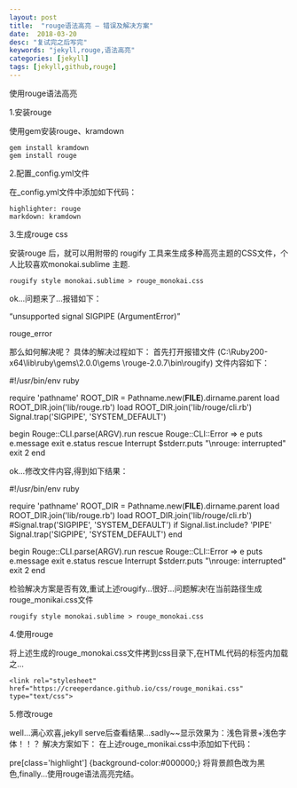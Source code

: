 ```yaml
---
layout: post
title:  "rouge语法高亮 — 错误及解决方案"
date:  2018-03-20
desc: "复试完之后写完"
keywords: "jekyll,rouge,语法高亮"
categories: [jekyll]
tags: [jekyll,github,rouge]
---
```

使用rouge语法高亮


1.安装rouge

使用gem安装rouge、kramdown


	gem install kramdown
	gem install rouge



2.配置_config.yml文件

在_config.yml文件中添加如下代码：

	highlighter: rouge
	markdown: kramdown



3.生成rouge css

安装rouge 后，就可以用附带的 rougify 工具来生成多种高亮主题的CSS文件，个人比较喜欢monokai.sublime 主题.

	rougify style monokai.sublime > rouge_monokai.css

ok…问题来了…报错如下：

“unsupported signal SIGPIPE (ArgumentError)”


rouge_error



那么如何解决呢？
具体的解决过程如下：
首先打开报错文件 (C:\Ruby200-x64\lib\ruby\gems\2.0.0\gems \rouge-2.0.7\bin\rougify)
文件内容如下：


#!/usr/bin/env ruby

require 'pathname'
ROOT_DIR = Pathname.new(__FILE__).dirname.parent
load ROOT_DIR.join('lib/rouge.rb')
load ROOT_DIR.join('lib/rouge/cli.rb')
Signal.trap('SIGPIPE', 'SYSTEM_DEFAULT')


begin
  Rouge::CLI.parse(ARGV).run
rescue Rouge::CLI::Error => e
  puts e.message
  exit e.status
rescue Interrupt
  $stderr.puts "\nrouge: interrupted"
  exit 2
end


ok…修改文件内容,得到如下结果： 


#!/usr/bin/env ruby

require 'pathname'
ROOT_DIR = Pathname.new(__FILE__).dirname.parent
load ROOT_DIR.join('lib/rouge.rb')
load ROOT_DIR.join('lib/rouge/cli.rb')
#Signal.trap('SIGPIPE', 'SYSTEM_DEFAULT')
if Signal.list.include? 'PIPE'
Signal.trap('SIGPIPE', 'SYSTEM_DEFAULT')
end

begin
  Rouge::CLI.parse(ARGV).run
rescue Rouge::CLI::Error => e
  puts e.message
  exit e.status
rescue Interrupt
  $stderr.puts "\nrouge: interrupted"
  exit 2
end



检验解决方案是否有效,重试上述rougify…很好…问题解决!在当前路径生成rouge_monikai.css文件

	rougify style monokai.sublime > rouge_monokai.css



4.使用rouge

将上述生成的rouge_monokai.css文件拷到css目录下,在HTML代码的<head>标签内加载之…

	<link rel="stylesheet" href="https://creeperdance.github.io/css/rouge_monikai.css" type="text/css">



5.修改rouge

well…满心欢喜,jekyll serve后查看结果…sadly~~显示效果为：浅色背景+浅色字体！！？
解决方案如下：
在上述rouge_monikai.css中添加如下代码：

pre[class='highlight'] {background-color:#000000;}
将背景颜色改为黑色,finally…使用rouge语法高亮完结。 
